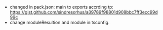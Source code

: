 - changed in pack.json: main to exports accrding tp: https://gist.github.com/sindresorhus/a39789f98801d908bbc7ff3ecc99d99c
- change moduleResultion and module in tsconfig.
